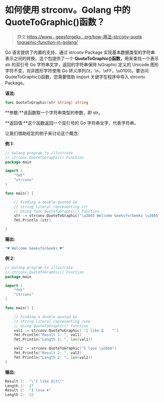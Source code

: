 # 如何使用 strconv。Golang 中的 QuoteToGraphic()函数？

> 原文:[https://www . geesforgeks . org/how-用法-strconv-quote tographic-function-in-golang/](https://www.geeksforgeeks.org/how-to-use-strconv-quotetographic-function-in-golang/)

Go 语言提供了内置的支持，通过 strconv Package 实现基本数据类型的字符串表示之间的转换。这个包提供了一个 **QuoteToGraphic()函数**，用来查找一个表示 str 的双引号 Go 字符串文字，返回的字符串保持 IsGraphic 定义的 Unicode 图形字符不变，对非图形字符使用 Go 转义序列(\t，\n，\xFF，\u0100)。要访问 QuoteToGraphic()函数，您需要借助 import 关键字在程序中导入 strconv Package。

**语法:**

```go
func QuoteToGraphic(str string) string
```

**参数:**该函数取一个字符串类型的参数，即 str。

**返回值:**这个函数返回一个双引号的 Go 字符串文字，代表字符串。

让我们借助给定的例子来讨论这个概念:

**例 1:**

```go
// Golang program to illustrate 
// strconv.QuoteToGraphic() Function
package main

import (
    "fmt"
    "strconv"
)

func main() {

    // Finding a double-quoted Go 
    // string literal representing str
    // Using func QuoteToGraphic() function
    str := strconv.QuoteToGraphic("\u2665 Welcome GeeksforGeeks \u2665")
    fmt.Println (str)

}

```

**输出:**

```go
"♥ Welcome GeeksforGeeks ♥"
```

**例 2:**

```go
// Golang program to illustrate
// strconv.QuoteToGraphic() Function
package main

import (
    "fmt"
    "strconv"
)

func main() {

    // Finding a double-quoted Go 
    // string literal representing rune
    // Using QuoteToGraphic() function
    val1 := strconv.QuoteToGraphic(`"I like Δ    "`)
    fmt.Println("Result 1: ", val1)
    fmt.Println("Length 1: ", len(val1))

    val2 := strconv.QuoteToGraphic("I love \u2666")
    fmt.Println("Result 2: ", val2)
    fmt.Println("Length 2: ", len(val2))
}

```

**输出:**

```go
Result 1:  "\"I like Δ\t\""
Length 1:  17
Result 2:  "I love ♦"
Length 2:  12

```